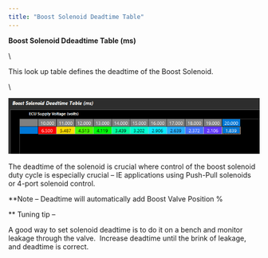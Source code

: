 ```yaml
---
title: "Boost Solenoid Deadtime Table"
---
```


**Boost Solenoid Ddeadtime Table (ms)**

\

This look up table defines the deadtime of the Boost Solenoid. &nbsp;

\

![Image](</img/NewItem711.png>)

The deadtime of the solenoid is crucial where control of the boost solenoid duty cycle is especially crucial – IE applications using Push-Pull solenoids or 4-port solenoid control. &nbsp;


\*\*Note – Deadtime will automatically add Boost Valve Position %


\*\* Tuning tip –&nbsp;

A good way to set solenoid deadtime is to do it on a bench and monitor leakage through the valve.&nbsp; Increase deadtime until the brink of leakage, and deadtime is correct. &nbsp;



